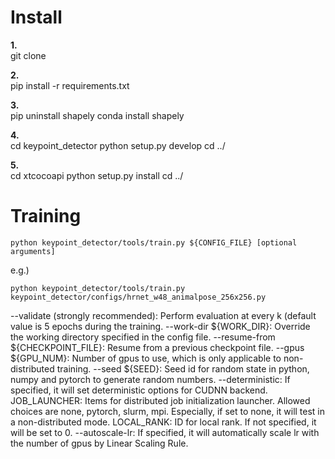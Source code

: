 # Install
**1.**  
git clone

**2.**  
pip install -r requirements.txt

**3.**  
pip uninstall shapely
conda install shapely

**4.**  
cd keypoint_detector
python setup.py develop
cd ../

**5.**  
cd xtcocoapi
python setup.py install
cd ../

# Training
```shell
python keypoint_detector/tools/train.py ${CONFIG_FILE} [optional arguments]  
```

e.g.)  
```shell
python keypoint_detector/tools/train.py keypoint_detector/configs/hrnet_w48_animalpose_256x256.py
```

--validate (strongly recommended): Perform evaluation at every k (default value is 5 epochs during the training.
--work-dir ${WORK_DIR}: Override the working directory specified in the config file.
--resume-from ${CHECKPOINT_FILE}: Resume from a previous checkpoint file.
--gpus ${GPU_NUM}: Number of gpus to use, which is only applicable to non-distributed training.
--seed ${SEED}: Seed id for random state in python, numpy and pytorch to generate random numbers.
--deterministic: If specified, it will set deterministic options for CUDNN backend.
JOB_LAUNCHER: Items for distributed job initialization launcher. Allowed choices are none, pytorch, slurm, mpi. Especially, if set to none, it will test in a non-distributed mode.
LOCAL_RANK: ID for local rank. If not specified, it will be set to 0.
--autoscale-lr: If specified, it will automatically scale lr with the number of gpus by Linear Scaling Rule.
